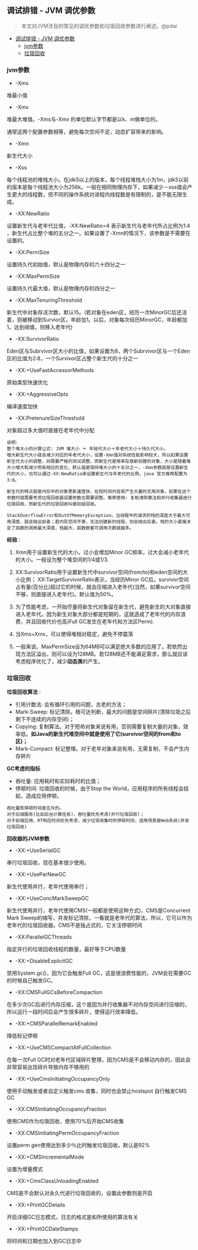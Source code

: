 ## 调试排错 - JVM 调优参数

> 本文对JVM涉及的常见的调优参数和垃圾回收参数进行阐述。@pdai

+   [调试排错 - JVM 调优参数](#%e8%b0%83%e8%af%95%e6%8e%92%e9%94%99---jvm-%e8%b0%83%e4%bc%98%e5%8f%82%e6%95%b0)
    +   [jvm参数](#jvm%e5%8f%82%e6%95%b0)
    +   [垃圾回收](#%e5%9e%83%e5%9c%be%e5%9b%9e%e6%94%b6)

### jvm参数

+   \-Xms

堆最小值

+   \-Xmx

堆最大堆值。-Xms与-Xmx 的单位默认字节都是以k、m做单位的。

通常这两个配置参数相等，避免每次空间不足，动态扩容带来的影响。

+   \-Xmn

新生代大小

+   \-Xss

每个线程池的堆栈大小。在jdk5以上的版本，每个线程堆栈大小为1m，jdk5以前的版本是每个线程池大小为256k。一般在相同物理内存下，如果减少－xss值会产生更大的线程数，但不同的操作系统对进程内线程数是有限制的，是不能无限生成。

+   \-XX:NewRatio

设置新生代与老年代比值，-XX:NewRatio=4 表示新生代与老年代所占比例为1:4 ，新生代占比整个堆的五分之一。如果设置了-Xmn的情况下，该参数是不需要在设置的。

+   \-XX:PermSize

设置持久代初始值，默认是物理内存的六十四分之一

+   \-XX:MaxPermSize

设置持久代最大值，默认是物理内存的四分之一

+   \-XX:MaxTenuringThreshold

新生代中对象存活次数，默认15。(若对象在eden区，经历一次MinorGC后还活着，则被移动到Survior区，年龄加1。以后，对象每次经历MinorGC，年龄都加1。达到阀值，则移入老年代)

+   \-XX:SurvivorRatio

Eden区与Subrvivor区大小的比值，如果设置为8，两个Subrvivor区与一个Eden区的比值为2:8，一个Survivor区占整个新生代的十分之一

+   \-XX:+UseFastAccessorMethods

原始类型快速优化

+   \-XX:+AggressiveOpts

编译速度加快

+   \-XX:PretenureSizeThreshold

对象超过多大值时直接在老年代中分配

```text
说明: 
整个堆大小的计算公式: JVM 堆大小 ＝ 年轻代大小＋年老代大小＋持久代大小。
增大新生代大小就会减少对应的年老代大小，设置-Xmn值对系统性能影响较大，所以如果设置新生代大小的调整，则需要严格的测试调整。而新生代是用来存放新创建的对象，大小是随着堆大小增大和减少而有相应的变化，默认值是保持堆大小的十五分之一，-Xmn参数就是设置新生代的大小，也可以通过-XX:NewRatio来设置新生代与年老代的比例，java 官方推荐配置为3:8。

新生代的特点就是内存中的对象更新速度快，在短时间内容易产生大量的无用对象，如果在这个参数时就需要考虑垃圾回收器设置参数也需要调整。推荐使用: 复制清除算法和并行收集器进行垃圾回收，而新生代的垃圾回收叫做初级回收。

```

```text
StackOverflowError和OutOfMemoryException。当线程中的请求的栈的深度大于最大可用深度，就会抛出前者；若内存空间不够，无法创建新的线程，则会抛出后者。栈的大小直接决定了函数的调用最大深度，栈越大，函数嵌套可调用次数就越多。

```

**经验** :

1.  Xmn用于设置新生代的大小。过小会增加Minor GC频率，过大会减小老年代的大小。一般设为整个堆空间的1/4或1/3.
    
2.  XX:SurvivorRatio用于设置新生代中survivor空间(from/to)和eden空间的大小比例； XX:TargetSurvivorRatio表示，当经历Minor GC后，survivor空间占有量(百分比)超过它的时候，就会压缩进入老年代(当然，如果survivor空间不够，则直接进入老年代)。默认值为50%。
    
3.  为了性能考虑，一开始尽量将新生代对象留在新生代，避免新生的大对象直接进入老年代。因为新生对象大部分都是短期的，这就造成了老年代的内存浪费，并且回收代价也高(Full GC发生在老年代和方法区Perm).
    
4.  当Xms=Xmx，可以使得堆相对稳定，避免不停震荡
    
5.  一般来说，MaxPermSize设为64MB可以满足绝大多数的应用了。若依然出现方法区溢出，则可以设为128MB。若128MB还不能满足需求，那么就应该考虑程序优化了，减少**动态类**的产生。
    

### 垃圾回收

**垃圾回收算法** :

+   引用计数法: 会有循环引用的问题，古老的方法；
+   Mark-Sweep: 标记清除。根可达判断，最大的问题是空间碎片(清除垃圾之后剩下不连续的内存空间)；
+   Copying: 复制算法。对于短命对象来说有用，否则需要复制大量的对象，效率低。**如Java的新生代堆空间中就是使用了它(survivor空间的from和to区)；**
+   Mark-Compact: 标记整理。对于老年对象来说有用，无需复制，不会产生内存碎片

**GC考虑的指标**

+   吞吐量: 应用耗时和实际耗时的比值；
+   停顿时间: 垃圾回收的时候，由于Stop the World，应用程序的所有线程会挂起，造成应用停顿。

```text
吞吐量和停顿时间是互斥的。
对于后端服务(比如后台计算任务)，吞吐量优先考虑(并行垃圾回收)；
对于前端应用，RT响应时间优先考虑，减少垃圾收集时的停顿时间，适用场景是Web系统(并发垃圾回收)
```

**回收器的JVM参数**

+   \-XX:+UseSerialGC

串行垃圾回收，现在基本很少使用。

+   \-XX:+UseParNewGC

新生代使用并行，老年代使用串行；

+   \-XX:+UseConcMarkSweepGC

新生代使用并行，老年代使用CMS(一般都是使用这种方式)，CMS是Concurrent Mark Sweep的缩写，并发标记清除，一看就是老年代的算法，所以，它可以作为老年代的垃圾回收器。CMS不是独占式的，它关注停顿时间

+   \-XX:ParallelGCThreads

指定并行的垃圾回收线程的数量，最好等于CPU数量

+   \-XX:+DisableExplicitGC

禁用System.gc()，因为它会触发Full GC，这是很浪费性能的，JVM会在需要GC的时候自己触发GC。

+   \-XX:CMSFullGCsBeforeCompaction

在多少次GC后进行内存压缩，这个是因为并行收集器不对内存空间进行压缩的，所以运行一段时间后会产生很多碎片，使得运行效率降低。

+   \-XX:+CMSParallelRemarkEnabled

降低标记停顿

+   \-XX:+UseCMSCompactAtFullCollection

在每一次Full GC时对老年代区域碎片整理，因为CMS是不会移动内存的，因此会非常容易出现碎片导致内存不够用的

+   \-XX:+UseCmsInitiatingOccupancyOnly

使用手动触发或者自定义触发cms 收集，同时也会禁止hostspot 自行触发CMS GC

+   \-XX:CMSInitiatingOccupancyFraction

使用CMS作为垃圾回收，使用70%后开始CMS收集

+   \-XX:CMSInitiatingPermOccupancyFraction

设置perm gen使用达到多少％比时触发垃圾回收，默认是92%

+   \-XX:+CMSIncrementalMode

设置为增量模式

+   \-XX:+CmsClassUnloadingEnabled

CMS是不会默认对永久代进行垃圾回收的，设置此参数则是开启

+   \-XX:+PrintGCDetails

开启详细GC日志模式，日志的格式是和所使用的算法有关

+   \-XX:+PrintGCDateStamps

将时间和日期也加入到GC日志中